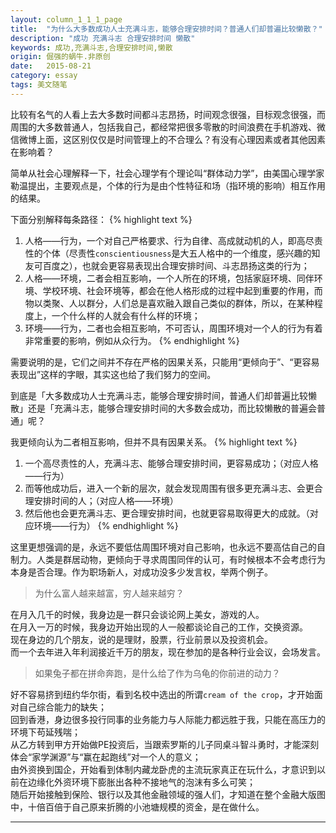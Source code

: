 ```yaml
---
layout: column_1_1_1_page
title:  "为什么大多数成功人士充满斗志，能够合理安排时间？普通人们却普遍比较懒散？"
description: "成功 充满斗志 合理安排时间 懒散"
keywords: 成功,充满斗志,合理安排时间,懒散
origin: 倔强的蜗牛.非原创
date:   2015-08-21
category: essay
tags: 美文随笔
---
```

比较有名气的人看上去大多数时间都斗志昂扬，时间观念很强，目标观念很强，而周围的大多数普通人，包括我自己，都经常把很多零散的时间浪费在手机游戏、微信微博上面，这区别仅仅是时间管理上的不合理么？有没有心理因素或者其他因素在影响着？
<!--more-->
简单从社会心理解释一下，社会心理学有个理论叫“群体动力学”，由美国心理学家勒温提出，主要观点是，个体的行为是由个性特征和场（指环境的影响）相互作用的结果。

下面分别解释每条路径：
{% highlight text %}
1. 人格——行为，一个对自己严格要求、行为自律、高成就动机的人，即高尽责性的个体（尽责性`conscientiousness`是大五人格中的一个维度，感兴趣的知友可百度之），也就会更容易表现出合理安排时间、斗志昂扬这类的行为；
2. 人格——环境，二者会相互影响，一个人所在的环境，包括家庭环境、同伴环境、学校环境、社会环境等，都会在他人格形成的过程中起到重要的作用，而物以类聚、人以群分，人们总是喜欢融入跟自己类似的群体，所以，在某种程度上，一个什么样的人就会有什么样的环境；
3. 环境——行为，二者也会相互影响，不可否认，周围环境对一个人的行为有着非常重要的影响，例如从众行为。
{% endhighlight %}

需要说明的是，它们之间并不存在严格的因果关系，只能用“更倾向于”、“更容易表现出”这样的字眼，其实这也给了我们努力的空间。

到底是「大多数成功人士充满斗志，能够合理安排时间，普通人们却普遍比较懒散」还是「充满斗志，能够合理安排时间的大多数会成功，而比较懒散的普遍会普通」呢？

我更倾向认为二者相互影响，但并不具有因果关系。
{% highlight text %}
1. 一个高尽责性的人，充满斗志、能够合理安排时间，更容易成功；（对应人格——行为）
2. 而等他成功后，进入一个新的层次，就会发现周围有很多更充满斗志、会更合理安排时间的人；（对应人格——环境）
3. 然后他也会更充满斗志、更合理安排时间，也就更容易取得更大的成就。（对应环境——行为）
{% endhighlight %}

这里更想强调的是，永远不要低估周围环境对自己影响，也永远不要高估自己的自制力。人类是群居动物，更倾向于寻求周围同伴的认可，有时候根本不会考虑行为本身是否合理。作为职场新人，对成功没多少发言权，举两个例子。

> 为什么富人越来越富，穷人越来越穷？

在月入几千的时候，我身边是一群只会谈论网上美女，游戏的人。  
在月入一万的时候，我身边开始出现的人一般都谈论自己的工作，交换资源。  
现在身边的几个朋友，说的是理财，股票，行业前景以及投资机会。  
而一个去年进入年利润接近千万的朋友，现在参加的是各种行业会议，会场发言。  

> 如果兔子都在拼命奔跑，是什么给了作为乌龟的你前进的动力？

好不容易挤到纽约华尔街，看到名校中选出的所谓`cream of the crop`，才开始面对自己综合能力的缺失；  
回到香港，身边很多投行同事的业务能力与人际能力都远胜于我，只能在高压力的环境下苟延残喘；  
从乙方转到甲方开始做PE投资后，当跟索罗斯的儿子同桌斗智斗勇时，才能深刻体会“家学渊源”与“赢在起跑线”对一个人的意义；  
由外资换到国企，开始看到体制内藏龙卧虎的主流玩家真正在玩什么，才意识到以前在边缘化外资环境下膨胀出各种不接地气的泡沫有多么可笑；  
随后开始接触到保险、银行以及其他金融领域的强人们，才知道在整个金融大版图中，十倍百倍于自己原来折腾的小池塘规模的资金，是在做什么。  

---------------------------------------